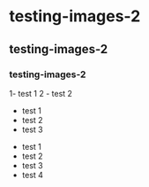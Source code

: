 # testing-images-2
## testing-images-2
### testing-images-2
1- test 1
2 - test 2

- test 1
- test 2
- test 3

* test 1
* test 2
* test 3
* test 4